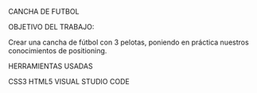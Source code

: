 CANCHA DE FUTBOL

OBJETIVO DEL TRABAJO:

Crear una cancha de fútbol con 3 pelotas, poniendo en práctica nuestros conocimientos de positioning.

HERRAMIENTAS USADAS

CSS3
HTML5
VISUAL STUDIO CODE